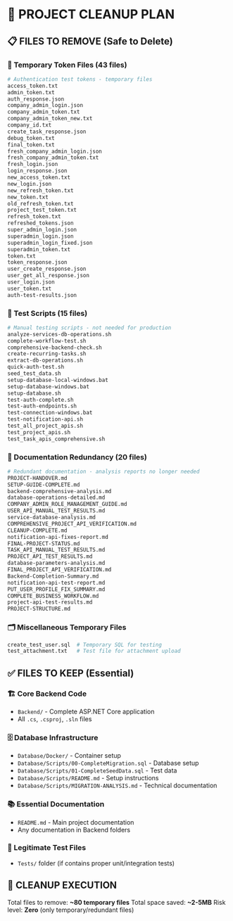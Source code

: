 # 🧹 PROJECT CLEANUP PLAN

## 📋 **FILES TO REMOVE (Safe to Delete)**

### **🔧 Temporary Token Files (43 files)**
```bash
# Authentication test tokens - temporary files
access_token.txt
admin_token.txt
auth_response.json
company_admin_login.json
company_admin_token.txt
company_admin_token_new.txt
company_id.txt
create_task_response.json
debug_token.txt
final_token.txt
fresh_company_admin_login.json
fresh_company_admin_token.txt
fresh_login.json
login_response.json
new_access_token.txt
new_login.json
new_refresh_token.txt
new_token.txt
old_refresh_token.txt
project_test_token.txt
refresh_token.txt
refreshed_tokens.json
super_admin_login.json
superadmin_login.json
superadmin_login_fixed.json
superadmin_token.txt
token.txt
token_response.json
user_create_response.json
user_get_all_response.json
user_login.json
user_token.txt
auth-test-results.json
```

### **🧪 Test Scripts (15 files)**
```bash
# Manual testing scripts - not needed for production
analyze-services-db-operations.sh
complete-workflow-test.sh
comprehensive-backend-check.sh
create-recurring-tasks.sh
extract-db-operations.sh
quick-auth-test.sh
seed_test_data.sh
setup-database-local-windows.bat
setup-database-windows.bat
setup-database.sh
test-auth-complete.sh
test-auth-endpoints.sh
test-connection-windows.bat
test-notification-api.sh
test_all_project_apis.sh
test_project_apis.sh
test_task_apis_comprehensive.sh
```

### **📄 Documentation Redundancy (20 files)**
```bash
# Redundant documentation - analysis reports no longer needed
PROJECT-HANDOVER.md
SETUP-GUIDE-COMPLETE.md
backend-comprehensive-analysis.md
database-operations-detailed.md
COMPANY_ADMIN_ROLE_MANAGEMENT_GUIDE.md
USER_API_MANUAL_TEST_RESULTS.md
service-database-analysis.md
COMPREHENSIVE_PROJECT_API_VERIFICATION.md
CLEANUP-COMPLETE.md
notification-api-fixes-report.md
FINAL-PROJECT-STATUS.md
TASK_API_MANUAL_TEST_RESULTS.md
PROJECT_API_TEST_RESULTS.md
database-parameters-analysis.md
FINAL_PROJECT_API_VERIFICATION.md
Backend-Completion-Summary.md
notification-api-test-report.md
PUT_USER_PROFILE_FIX_SUMMARY.md
COMPLETE_BUSINESS_WORKFLOW.md
project-api-test-results.md
PROJECT-STRUCTURE.md
```

### **🗂️ Miscellaneous Temporary Files**
```bash
create_test_user.sql  # Temporary SQL for testing
test_attachment.txt   # Test file for attachment upload
```

## ✅ **FILES TO KEEP (Essential)**

### **🏗️ Core Backend Code**
- `Backend/` - Complete ASP.NET Core application
- All `.cs`, `.csproj`, `.sln` files

### **🗄️ Database Infrastructure**
- `Database/Docker/` - Container setup
- `Database/Scripts/00-CompleteMigration.sql` - Database setup
- `Database/Scripts/01-CompleteSeedData.sql` - Test data
- `Database/Scripts/README.md` - Setup instructions
- `Database/Scripts/MIGRATION-ANALYSIS.md` - Technical documentation

### **📚 Essential Documentation**
- `README.md` - Main project documentation
- Any documentation in Backend folders

### **🧪 Legitimate Test Files**
- `Tests/` folder (if contains proper unit/integration tests)

## 🚀 **CLEANUP EXECUTION**

Total files to remove: **~80 temporary files**
Total space saved: **~2-5MB**
Risk level: **Zero** (only temporary/redundant files)
